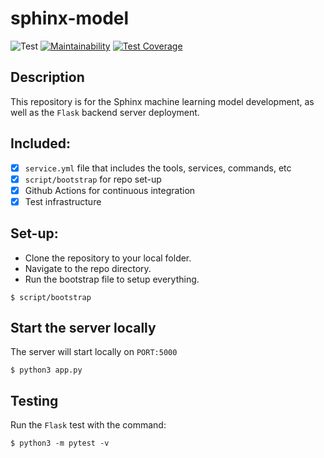 # sphinx-model

![Test](https://github.com/JerryIshihara/user-behaviour-analysis-model/workflows/CI/badge.svg?branch=main)
[![Maintainability](https://api.codeclimate.com/v1/badges/a99a88d28ad37a79dbf6/maintainability)](https://codeclimate.com/github/codeclimate/codeclimate/maintainability)
[![Test Coverage](https://api.codeclimate.com/v1/badges/a99a88d28ad37a79dbf6/test_coverage)](https://codeclimate.com/github/codeclimate/codeclimate/test_coverage)

## Description

This repository is for the Sphinx machine learning model development, as well as the `Flask` backend server deployment.

## Included:

- [x] `service.yml` file that includes the tools, services, commands, etc
- [x] `script/bootstrap` for repo set-up
- [x] Github Actions for continuous integration
- [x] Test infrastructure

## Set-up:

- Clone the repository to your local folder.
- Navigate to the repo directory.
- Run the bootstrap file to setup everything.

```
$ script/bootstrap
```

## Start the server locally

The server will start locally on `PORT:5000`

```
$ python3 app.py
```

## Testing

Run the `Flask` test with the command:

```
$ python3 -m pytest -v
```
